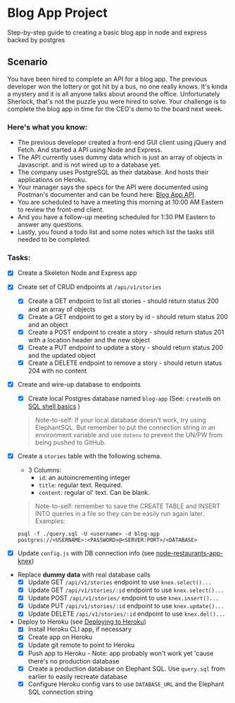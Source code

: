 # Blog App Project
Step-by-step guide to creating a basic blog app in node and express backed by postgres

## Scenario
You have been hired to complete an API for a blog app. The previous developer won the lottery or got hit by a bus, no one really knows. It's kinda a mystery and it is all anyone talks about around the office. Unfortunately Sherlock, that's not the puzzle you were hired to solve. Your challenge is to complete the blog app in time for the CEO's demo to the board next week.

### Here's what you know:
- The previous developer created a front-end GUI client using jQuery and Fetch. And started a API using Node and Express.
- The API currently uses dummy data which is just an array of objects in Javascript. and is not wired up to a database yet.
- The company uses PostgreSQL as their database. And hosts their applications on Heroku.
- Your manager says the specs for the API were documented using Postman's documenter and can be found here: [Blog App API](https://documenter.getpostman.com/view/1161985/blog-app/7EBeDoD).
- You are scheduled to have a meeting this morning at 10:00 AM Eastern to review the front-end client.
- And you have a follow-up meeting scheduled for 1:30 PM Eastern to answer any questions.
- Lastly, you found a todo list and some notes which list the tasks still needed to be completed.


### Tasks: 
- [x] Create a Skeleton Node and Express app
- [x] Create set of CRUD endpoints at `/api/v1/stories`
  - [x] Create a GET endpoint to list all stories - should return status 200 and an array of objects
  - [x] Create a GET endpoint to get a story by id - should return status 200 and an object
  - [x] Create a POST endpoint to create a story - should return status 201 with a location header and the new object
  - [x] Create a PUT endpoint to update a story - should return status 200 and the updated object
  - [x] Create a DELETE endpoint to remove a story - should return status 204 with no content

- [x] Create and wire-up database to endpoints
  - [x] Create local Postgres database named `blog-app` (See: `createdb` on [SQL shell basics](https://courses.thinkful.com/node-sql-001v1/assignment/1.1.2) )
  > Note-to-self: If your local database doesn't work, try using ElephantSQL. But remember to put the connection string in an environment variable and use `dotenv` to prevent the UN/PW from being pushed to GitHub.
- [x] Create a `stories` table with the following schema.
  - 3 Columns:
    - `id`: an autoincrementing integer
    - `title`: regular text. Required.
    - `content`: regular ol' text. Can be blank.

  > Note-to-self: remember to save the CREATE TABLE and INSERT INTO queries in a file so they can be easily run again later. Examples:

      psql -f ./query.sql -U <username> -d blog-app
      postgres://<USERNAME>:<PASSWORD>@<SERVER:PORT>/<DATABASE>
- [x] Update `config.js` with DB connection info (see [node-restaurants-app-knex](https://github.com/cklanac/node-restaurants-app-knex))
- Replace **dummy data** with real database calls
  - [x] Update GET `/api/v1/stories` endpoint to use `knex.select()...`
  - [x] Update GET `/api/v1/stories/:id` endpoint to use `knex.select()...`
  - [x] Update POST `/api/v1/stories/` endpoint to use `knex.insert()...`
  - [x] Update PUT `/api/v1/stories/:id` endpoint to use `knex.update()...`
  - [x] Update DELETE `/api/v1/stories/:id` endpoint to use `knex.del()...`
- Deploy to Heroku (see [Deploying to Heroku](https://courses.thinkful.com/node-001v5/project/1.3.5))
  - [x] Install Heroku CLI app, if necessary
  - [x] Create app on Heroku
  - [x] Update git remote to point to Heroku
  - [x] Push app to Heroku - Note: app probably won't work yet 'cause there's no production database
  - [x] Create a production database on Elephant SQL. Use `query.sql` from earlier to easily recreate database
  - [x] Configure Heroku config vars to use `DATABASE_URL` and the Elephant SQL connection string  
